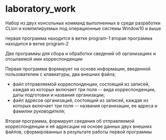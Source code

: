 # laboratory_work
Набор из двух консольных комманд выполненных в среде разработки CLion и компилируемых под операционные системы Window10 и выше

первая программа находится в ветке program-1
вторая программа находится в ветке program-2

Две программы для сбора и обработки сведений об организациях и отсылаемой ими корреспонденции

Первая программа формирует на основе информации, введенной пользователем с клавиатуры, два внешних файла;
- файл отправляемой корреспонденции, состоящий из записей, каждая из которых включает три поля -- вида корреспонденции, даты подготовки и названия организации;
- файл адресов организаций, состоящий из записей, каждая из которых включает три поля -- названия организации, ее адреса и фамилии руководителя;

Вторая программа, формирует сведения об отправляемой корреспонденции и её адресации на основе данных двух внешних файлов, сформированных в результате работы первой программы
